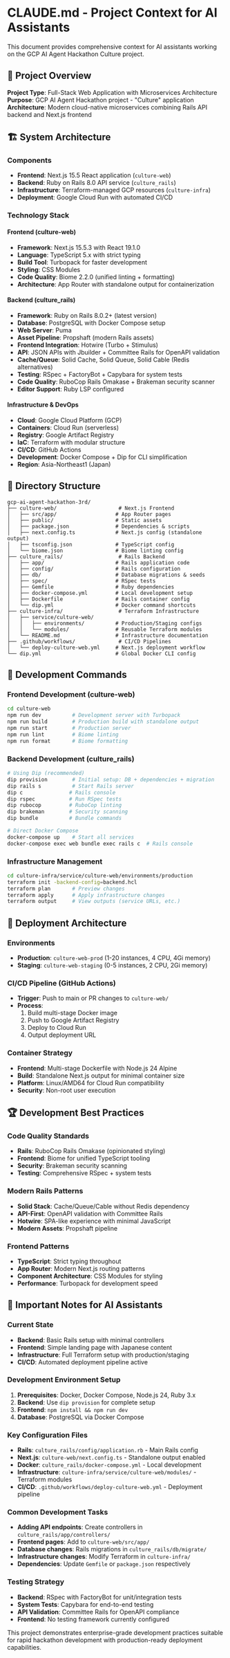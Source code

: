 # CLAUDE.md - Project Context for AI Assistants

This document provides comprehensive context for AI assistants working on the GCP AI Agent Hackathon Culture project.

## 🎯 Project Overview

**Project Type**: Full-Stack Web Application with Microservices Architecture
**Purpose**: GCP AI Agent Hackathon project - "Culture" application
**Architecture**: Modern cloud-native microservices combining Rails API backend and Next.js frontend

## 🏗️ System Architecture

### Components
- **Frontend**: Next.js 15.5 React application (`culture-web`)
- **Backend**: Ruby on Rails 8.0 API service (`culture_rails`)
- **Infrastructure**: Terraform-managed GCP resources (`culture-infra`)
- **Deployment**: Google Cloud Run with automated CI/CD

### Technology Stack

#### Frontend (culture-web)
- **Framework**: Next.js 15.5.3 with React 19.1.0
- **Language**: TypeScript 5.x with strict typing
- **Build Tool**: Turbopack for faster development
- **Styling**: CSS Modules
- **Code Quality**: Biome 2.2.0 (unified linting + formatting)
- **Architecture**: App Router with standalone output for containerization

#### Backend (culture_rails)
- **Framework**: Ruby on Rails 8.0.2+ (latest version)
- **Database**: PostgreSQL with Docker Compose setup
- **Web Server**: Puma
- **Asset Pipeline**: Propshaft (modern Rails assets)
- **Frontend Integration**: Hotwire (Turbo + Stimulus)
- **API**: JSON APIs with Jbuilder + Committee Rails for OpenAPI validation
- **Cache/Queue**: Solid Cache, Solid Queue, Solid Cable (Redis alternatives)
- **Testing**: RSpec + FactoryBot + Capybara for system tests
- **Code Quality**: RuboCop Rails Omakase + Brakeman security scanner
- **Editor Support**: Ruby LSP configured

#### Infrastructure & DevOps
- **Cloud**: Google Cloud Platform (GCP)
- **Containers**: Cloud Run (serverless)
- **Registry**: Google Artifact Registry
- **IaC**: Terraform with modular structure
- **CI/CD**: GitHub Actions
- **Development**: Docker Compose + Dip for CLI simplification
- **Region**: Asia-Northeast1 (Japan)

## 📁 Directory Structure

```
gcp-ai-agent-hackathon-3rd/
├── culture-web/                    # Next.js Frontend
│   ├── src/app/                   # App Router pages
│   ├── public/                    # Static assets
│   ├── package.json               # Dependencies & scripts
│   ├── next.config.ts             # Next.js config (standalone output)
│   ├── tsconfig.json              # TypeScript config
│   └── biome.json                 # Biome linting config
├── culture_rails/                  # Rails Backend
│   ├── app/                       # Rails application code
│   ├── config/                    # Rails configuration
│   ├── db/                        # Database migrations & seeds
│   ├── spec/                      # RSpec tests
│   ├── Gemfile                    # Ruby dependencies
│   ├── docker-compose.yml         # Local development setup
│   ├── Dockerfile                 # Rails container config
│   └── dip.yml                    # Docker command shortcuts
├── culture-infra/                  # Terraform Infrastructure
│   ├── service/culture-web/
│   │   ├── environments/          # Production/Staging configs
│   │   └── modules/               # Reusable Terraform modules
│   └── README.md                  # Infrastructure documentation
├── .github/workflows/              # CI/CD Pipelines
│   └── deploy-culture-web.yml     # Next.js deployment workflow
└── dip.yml                        # Global Docker CLI config
```

## 🔧 Development Commands

### Frontend Development (culture-web)
```bash
cd culture-web
npm run dev          # Development server with Turbopack
npm run build        # Production build with standalone output
npm run start        # Production server
npm run lint         # Biome linting
npm run format       # Biome formatting
```

### Backend Development (culture_rails)
```bash
# Using Dip (recommended)
dip provision        # Initial setup: DB + dependencies + migration
dip rails s          # Start Rails server
dip c               # Rails console
dip rspec           # Run RSpec tests
dip rubocop         # RuboCop linting
dip brakeman        # Security scanning
dip bundle          # Bundle commands

# Direct Docker Compose
docker-compose up    # Start all services
docker-compose exec web bundle exec rails c  # Rails console
```

### Infrastructure Management
```bash
cd culture-infra/service/culture-web/environments/production
terraform init -backend-config=backend.hcl
terraform plan       # Preview changes
terraform apply      # Apply infrastructure changes
terraform output     # View outputs (service URLs, etc.)
```

## 🚀 Deployment Architecture

### Environments
- **Production**: `culture-web-prod` (1-20 instances, 4 CPU, 4Gi memory)
- **Staging**: `culture-web-staging` (0-5 instances, 2 CPU, 2Gi memory)

### CI/CD Pipeline (GitHub Actions)
- **Trigger**: Push to main or PR changes to `culture-web/`
- **Process**:
  1. Build multi-stage Docker image
  2. Push to Google Artifact Registry
  3. Deploy to Cloud Run
  4. Output deployment URL

### Container Strategy
- **Frontend**: Multi-stage Dockerfile with Node.js 24 Alpine
- **Build**: Standalone Next.js output for minimal container size
- **Platform**: Linux/AMD64 for Cloud Run compatibility
- **Security**: Non-root user execution

## 🏆 Development Best Practices

### Code Quality Standards
- **Rails**: RuboCop Rails Omakase (opinionated styling)
- **Frontend**: Biome for unified TypeScript tooling
- **Security**: Brakeman security scanning
- **Testing**: Comprehensive RSpec + system tests

### Modern Rails Patterns
- **Solid Stack**: Cache/Queue/Cable without Redis dependency
- **API-First**: OpenAPI validation with Committee Rails
- **Hotwire**: SPA-like experience with minimal JavaScript
- **Modern Assets**: Propshaft pipeline

### Frontend Patterns
- **TypeScript**: Strict typing throughout
- **App Router**: Modern Next.js routing patterns
- **Component Architecture**: CSS Modules for styling
- **Performance**: Turbopack for development speed

## 📝 Important Notes for AI Assistants

### Current State
- **Backend**: Basic Rails setup with minimal controllers
- **Frontend**: Simple landing page with Japanese content
- **Infrastructure**: Full Terraform setup with production/staging
- **CI/CD**: Automated deployment pipeline active

### Development Environment Setup
1. **Prerequisites**: Docker, Docker Compose, Node.js 24, Ruby 3.x
2. **Backend**: Use `dip provision` for complete setup
3. **Frontend**: `npm install && npm run dev`
4. **Database**: PostgreSQL via Docker Compose

### Key Configuration Files
- **Rails**: `culture_rails/config/application.rb` - Main Rails config
- **Next.js**: `culture-web/next.config.ts` - Standalone output enabled
- **Docker**: `culture_rails/docker-compose.yml` - Local development
- **Infrastructure**: `culture-infra/service/culture-web/modules/` - Terraform modules
- **CI/CD**: `.github/workflows/deploy-culture-web.yml` - Deployment pipeline

### Common Development Tasks
- **Adding API endpoints**: Create controllers in `culture_rails/app/controllers/`
- **Frontend pages**: Add to `culture-web/src/app/`
- **Database changes**: Rails migrations in `culture_rails/db/migrate/`
- **Infrastructure changes**: Modify Terraform in `culture-infra/`
- **Dependencies**: Update `Gemfile` or `package.json` respectively

### Testing Strategy
- **Backend**: RSpec with FactoryBot for unit/integration tests
- **System Tests**: Capybara for end-to-end testing
- **API Validation**: Committee Rails for OpenAPI compliance
- **Frontend**: No testing framework currently configured

This project demonstrates enterprise-grade development practices suitable for rapid hackathon development with production-ready deployment capabilities.